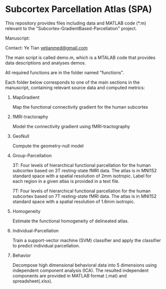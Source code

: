 # Subcortex Parcellation Atlas (SPA)
This repository provides files including data and MATLAB code (*.m) relevant to the "Subcortex-GradientBased-Parcellation" project.

Manuscript:

Contact: Ye Tian yetianmed@gmail.com

The main script is called demo.m, which is a MTALAB code that provides data descriptions and analyses demos.

All required functions are in the folder named "functions".

Each folder below corresponds to one of the main sections in the manuscript, containing relevant source data and computed metrics:

1. MapGradient

   Map the functional connectivity gradient for the human subcortex

2. fMRI-tractoraphy

   Model the connectivity gradient using fMRI-tractography

3. GeoNull

   Compute the geometry-null model

4. Group-Parcellation

   3T: Four levels of hierarchical functional parcellation for the human subcortex based on 3T resting-state fMRI data. The atlas is in MNI152 standard space with a spatial resolution of 2mm isotropic. Label for each region in a given atlas is provided in a text file. 

   7T: Four levels of hierarchical functional parcellation for the human subcortex based on 7T resting-state fMRI data. The atlas is in MNI152 standard space with a spatial resolution of 1.6mm isotropic.

5. Homogeneity

   Estimate the functional homogeneity of delineated atlas.

6. Individual-Parcellation

   Train a support-vector machine (SVM) classifier and apply the classifier to predict individual parcellation.

7. Behavior

   Decompose high dimensional behavioral data into 5 dimensions using independent component analysis (ICA). The resulted independent components are provided in MATLAB format (.mat) and spreadsheet(.xlsx).







 

 
